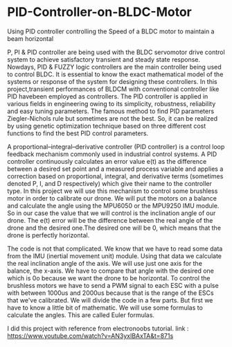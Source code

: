 # PID-Controller-on-BLDC-Motor
Using PID controller controlling the Speed of a BLDC motor to maintain a beam horizontal


P, PI & PID controller are being used with the BLDC servomotor drive control system to achieve satisfactory transient 
and steady state response. Nowdays, PID & FUZZY logic controllers are the main controller being used to control BLDC. 
It is essential to know the exact mathematical model of the systems or response of the system for designing these controllers. 
In this project,transient performances of BLDCM with conventional controller like PID havebeen employed as controllers. 
The PID controller is applied in various fields in engineering owing to its simplicity, robustness, reliability and 
easy tuning parameters. The famous method to find PID parameters Ziegler-Nichols rule but sometimes are not the best. 
So, it can be realized by using genetic optimization technique based on three different cost functions to find the best 
PID control parameters.


A proportional–integral–derivative controller (PID controller) is a control loop feedback mechanism commonly used in 
industrial control systems. A PID controller continuously calculates an error value e(t) as the difference between 
a desired set point and a measured process variable and applies a correction based on proportional, integral, and 
derivative terms (sometimes denoted P, I, and D respectively) which give their name to the controller type.
In this project we will use this mechanism to control some brushless motor in order to calibrate our drone. 
We will put the motors on a balance and calculate the angle using the MPU6050 or the MPU9250 IMU module. So in our case the value
that we will control is the inclination angle of our drone. The e(t) error will be the difference between the real angle of the 
drone and the desired one.The desired one will be 0, which means that the drone is perfectly horizontal.


The code is not that complicated. We know that we have to read some data from the IMU (inertial movement unit) module. 
Using that data we calculate the real inclination angle of the axis. We will use just one axis for the balance, the x-axis. 
We have to compare that angle with the desired one which is 0o because we want the drone to be horizontal. 
To control the brushless motors we have to send a PWM signal to each ESC with a pulse with between 1000us and 2000us because 
that is the range of the ESCs that we've calibrated. We will divide the code in a few parts. But first we have to know a 
little bit of mathematic. We will use some formulas to calculate the angles. This are called Euler formulas.


I did this project with reference from electronoobs tutorial.
link : https://www.youtube.com/watch?v=AN3yxIBAxTA&t=871s
